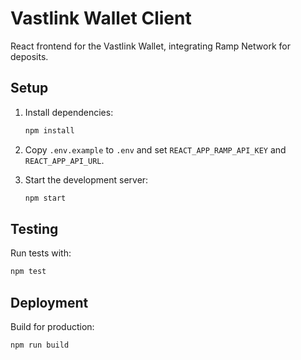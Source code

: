 # Vastlink Wallet Client

React frontend for the Vastlink Wallet, integrating Ramp Network for deposits.

## Setup

1. Install dependencies:
   ```bash
   npm install
   ```

2. Copy `.env.example` to `.env` and set `REACT_APP_RAMP_API_KEY` and `REACT_APP_API_URL`.

3. Start the development server:
   ```bash
   npm start
   ```

## Testing

Run tests with:
```bash
npm test
```

## Deployment

Build for production:
```bash
npm run build
```